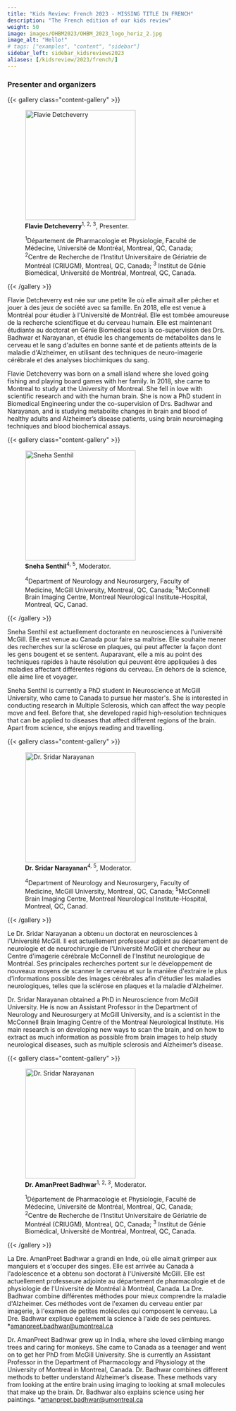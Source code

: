 ```yaml
---
title: "Kids Review: French 2023 - MISSING TITLE IN FRENCH"
description: "The French edition of our kids review"
weight: 50
image: images/OHBM2023/OHBM_2023_logo_horiz_2.jpg
image_alt: "Hello!"
# tags: ["examples", "content", "sidebar"]
sidebar_left: sidebar_kidsreviews2023
aliases: [/kidsreview/2023/french/]
---
```


<!-- MISSING TITLE IN FRENCH -->

<!-- MISSING INTRO IN FRENCH -->

<!--###  MISSING TITLE IN ENGLISH -->

<!-- MISSING INTRO IN ENGLISH -->

### Presenter and organizers

{{< gallery class="content-gallery" >}}
    <figure> 
            <img style="margin: 0.1em 0.1em 0.1em 0.1em" src="/images/OHBM2023/kidsreview_2023/french_detcheverry/Flavie_Detcheverry.JPG" alt="Flavie Detcheverry" width="250">
        <figcaption>
            <b>Flavie Detcheverry</b><sup>1, 2, 3</sup></b>, Presenter.
            <p><sup>1</sup>Département de Pharmacologie et Physiologie, Faculté de Médecine, Université de Montréal, Montreal, QC, Canada;
            <sup>2</sup>Centre de Recherche de l’Institut Universitaire de Gériatrie de Montréal (CRIUGM), Montreal, QC, Canada;
            <sup>3</sup> Institut de Génie Biomédical, Université de Montréal, Montreal, QC, Canada.</p>
        </figcaption>
    </figure>
{{< /gallery >}}  
  
Flavie Detcheverry est née sur une petite île où elle aimait aller pêcher et jouer à des jeux de société avec sa famille. En 2018, elle est venue à Montréal pour étudier à l'Université de Montréal. Elle est tombée amoureuse de la recherche scientifique et du cerveau humain. Elle est maintenant étudiante au doctorat en Génie Biomédical sous la co-supervision des Drs. Badhwar et Narayanan, et étudie les changements de métabolites dans le cerveau et le sang d'adultes en bonne santé et de patients atteints de la maladie d'Alzheimer, en utilisant des techniques de neuro-imagerie cérébrale et des analyses biochimiques du sang.

Flavie Detcheverry was born on a small island where she loved going fishing and playing board games with her family. In 2018, she came to Montreal to study at the University of Montreal. She fell in love with scientific research and with the human brain. She is now a PhD student in Biomedical Engineering under the co-supervision of Drs. Badhwar and Narayanan, and is studying metabolite changes in brain and blood of healthy adults and Alzheimer’s disease patients, using brain neuroimaging techniques and blood biochemical assays.

{{< gallery class="content-gallery" >}}
    <figure> 
            <img style="margin: 0.1em 0.1em 0.1em 0.1em" src="/images/OHBM2023/kidsreview_2023/french_detcheverry/Sneha_Senthil.jpg" alt="Sneha Senthil" width="250">
        <figcaption>
            <b>Sneha Senthil</b><sup>4, 5</sup></b>, Moderator.
            <p><sup>4</sup>Department of Neurology and Neurosurgery, Faculty of Medicine, McGill University, Montreal, QC, Canada;
            <sup>5</sup>McConnell Brain Imaging Centre, Montreal Neurological Institute-Hospital, Montreal, QC, Canad.</p>
        </figcaption>
    </figure>
{{< /gallery >}}  
  
Sneha Senthil est actuellement doctorante en neurosciences à l'université McGill. Elle est venue au Canada pour faire sa maîtrise. Elle souhaite mener des recherches sur la sclérose en plaques, qui peut affecter la façon dont les gens bougent et se sentent. Auparavant, elle a mis au point des techniques rapides à haute résolution qui peuvent être appliquées à des maladies affectant différentes régions du cerveau. En dehors de la science, elle aime lire et voyager.

Sneha Senthil is currently a PhD student in Neuroscience at McGill University, who came to Canada to pursue her master's. She is interested in conducting research in Multiple Sclerosis, which can affect the way people move and feel. Before that, she developed rapid high-resolution techniques that can be applied to diseases that affect different regions of the brain. Apart from science, she enjoys reading and travelling.

{{< gallery class="content-gallery" >}}
    <figure> 
            <img style="margin: 0.1em 0.1em 0.1em 0.1em" src="/images/OHBM2023/kidsreview_2023/french_detcheverry/Sridar_Narayanan.jpg" alt="Dr. Sridar Narayanan" width="250">
        <figcaption>
            <b>Dr. Sridar Narayanan</b><sup>4, 5</sup></b>, Moderator.
            <p><sup>4</sup>Department of Neurology and Neurosurgery, Faculty of Medicine, McGill University, Montreal, QC, Canada;
            <sup>5</sup>McConnell Brain Imaging Centre, Montreal Neurological Institute-Hospital, Montreal, QC, Canad.</p>
        </figcaption>
    </figure>
{{< /gallery >}}  
  
Le Dr. Sridar Narayanan a obtenu un doctorat en neurosciences à l'Université McGill. Il est actuellement professeur adjoint au département de neurologie et de neurochirurgie de l'Université McGill et chercheur au Centre d'imagerie cérébrale McConnell de l'Institut neurologique de Montréal. Ses principales recherches portent sur le développement de nouveaux moyens de scanner le cerveau et sur la manière d'extraire le plus d'informations possible des images cérébrales afin d'étudier les maladies neurologiques, telles que la sclérose en plaques et la maladie d'Alzheimer.

Dr. Sridar Narayanan obtained a PhD in Neuroscience from McGill University. He is now an Assistant Professor in the Department of Neurology and Neurosurgery at McGill University, and is a scientist in the McConnell Brain Imaging Centre of the Montreal Neurological Institute. His main research is on developing new ways to scan the brain, and on how to extract as much information as possible from brain images to help study neurological diseases, such as multiple sclerosis and Alzheimer’s disease.

{{< gallery class="content-gallery" >}}
    <figure> 
            <img style="margin: 0.1em 0.1em 0.1em 0.1em" src="/images/OHBM2023/kidsreview_2023/french_detcheverry/AmanPreet_Badhwar.jpg" alt="Dr. Sridar Narayanan" width="250">
        <figcaption>
            <b>Dr. AmanPreet Badhwar</b><sup>1, 2, 3</sup></b>, Moderator.
            <p><sup>1</sup>Département de Pharmacologie et Physiologie, Faculté de Médecine, Université de Montréal, Montreal, QC, Canada;
            <sup>2</sup>Centre de Recherche de l’Institut Universitaire de Gériatrie de Montréal (CRIUGM), Montreal, QC, Canada;
            <sup>3</sup> Institut de Génie Biomédical, Université de Montréal, Montreal, QC, Canada.</p>
        </figcaption>
    </figure>
{{< /gallery >}}  
  
La Dre. AmanPreet Badhwar a grandi en Inde, où elle aimait grimper aux manguiers et s'occuper des singes. Elle est arrivée au Canada à l'adolescence et a obtenu son doctorat à l'Université McGill. Elle est actuellement professeure adjointe au département de pharmacologie et de physiologie de l'Université de Montréal à Montréal, Canada. La Dre. Badhwar combine différentes méthodes pour mieux comprendre la maladie d'Alzheimer. Ces méthodes vont de l'examen du cerveau entier par imagerie, à l'examen de petites molécules qui composent le cerveau. La Dre. Badhwar explique également la science à l'aide de ses peintures. *amanpreet.badhwar@umontreal.ca

Dr. AmanPreet Badhwar grew up in India, where she loved climbing mango trees and caring for monkeys. She came to Canada as a teenager and went on to get her PhD from McGill University. She is currently an Assistant Professor in the Department of Pharmacology and Physiology at the University of Montreal in Montreal, Canada. Dr. Badhwar combines different methods to better understand Alzheimer’s disease. These methods vary from looking at the entire brain using imaging to looking at small molecules that make up the brain. Dr. Badhwar also explains science using her paintings. *amanpreet.badhwar@umontreal.ca